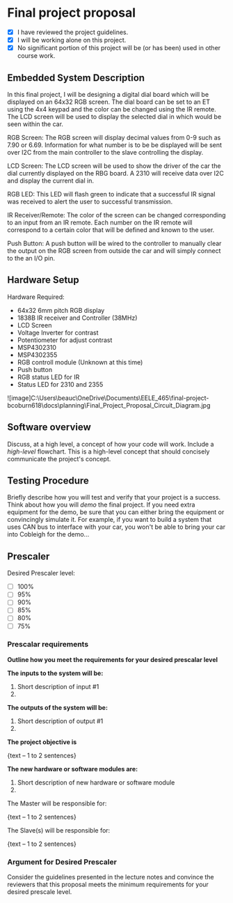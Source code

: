 # Final project proposal

- [x] I have reviewed the project guidelines.
- [x] I will be working alone on this project.
- [x] No significant portion of this project will be (or has been) used in other course work.

## Embedded System Description

In this final project, I will be designing a digital dial board
which will be displayed on an 64x32 RGB screen.  The dial board can be set to an ET using the 4x4 keypad and the color can be changed using the IR remote.  The LCD screen will be used to display the selected dial in which would be seen within the car.

RGB Screen: The RGB screen will display decimal values from 0-9 such as 7.90 or 6.69.  Information for what number is to be be displayed will be sent over I2C from the main controller to the slave controlling the display.

LCD Screen:  The LCD screen will be used to show the driver of the car the dial currently displayed on the RBG board.  A 2310 will receive data over I2C and display the current dial in.

RGB LED:  This LED will flash green to indicate that a successful IR signal was received to alert the user to successful transmission.

IR Receiver/Remote: The color of the screen can be changed corresponding to an input from an IR remote.  Each number on the IR remote will correspond to a certain color that will be defined and known to the user. 

Push Button:  A push button will be wired to the controller to manually clear the output on the RGB screen from outside the car and will simply connect to the an I/O pin.

## Hardware Setup

Hardware Required:
- 64x32 6mm pitch RGB display
- 1838B IR receiver and Controller (38MHz)
- LCD Screen
- Voltage Inverter for contrast
- Potentiometer for adjust contrast
- MSP4302310
- MSP4302355
- RGB controll module (Unknown at this time)
- Push button
- RGB status LED for IR
- Status LED for 2310 and 2355 


![image]C:\Users\beauc\OneDrive\Documents\EELE_465\final-project-bcoburn618\docs\planning\Final_Project_Proposal_Circuit_Diagram.jpg
## Software overview

Discuss, at a high level, a concept of how your code will work. Include a *high-level* flowchart. This is a high-level concept that should concisely communicate the project's concept.

## Testing Procedure

Briefly describe how you will test and verify that your project is a success. Think about how you will *demo* the final project. If you need extra equipment for the demo, be sure that you can either bring the equipment or convincingly simulate it. For example, if you want to build a system that uses CAN bus to interface with your car, you won't be able to bring your car into Cobleigh for the demo...


## Prescaler

Desired Prescaler level: 

- [ ] 100%
- [ ] 95% 
- [ ] 90% 
- [ ] 85% 
- [ ] 80% 
- [ ] 75% 

### Prescalar requirements 

**Outline how you meet the requirements for your desired prescalar level**

**The inputs to the system will be:**
1.  Short description of input #1
2.  

**The outputs of the system will be:**
1.   Short description of output #1
2. 

**The project objective is**

{text – 1 to 2 sentences}

**The new hardware or software modules are:**
1. Short description of new hardware or software module
2. 


The Master will be responsible for:

{text – 1 to 2 sentences}

The Slave(s) will be responsible for:

{text – 1 to 2 sentences}



### Argument for Desired Prescaler

Consider the guidelines presented in the lecture notes and convince the reviewers that this proposal meets the minimum requirements for your desired prescale level.

